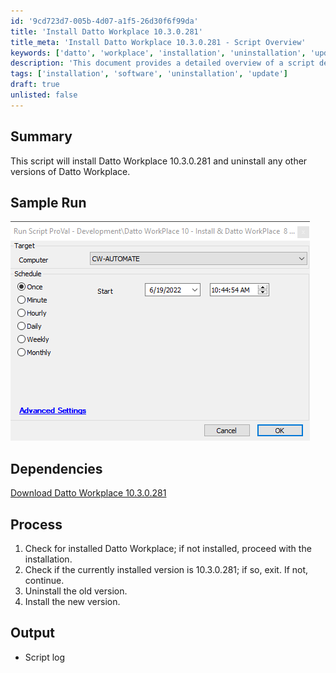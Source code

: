 ```yaml
---
id: '9cd723d7-005b-4d07-a1f5-26d30f6f99da'
title: 'Install Datto Workplace 10.3.0.281'
title_meta: 'Install Datto Workplace 10.3.0.281 - Script Overview'
keywords: ['datto', 'workplace', 'installation', 'uninstallation', 'update']
description: 'This document provides a detailed overview of a script designed to install Datto Workplace version 10.3.0.281 while uninstalling any previous versions. It includes sample run images, dependencies, and a step-by-step process for execution.'
tags: ['installation', 'software', 'uninstallation', 'update']
draft: true
unlisted: false
---
```


## Summary

This script will install Datto Workplace 10.3.0.281 and uninstall any other versions of Datto Workplace.

## Sample Run

![Sample Run](../../static/img/Datto-WorkPlace-10---Install-&-Datto-WorkPlace--8---Uninstall/image_1.png)

## Dependencies

[Download Datto Workplace 10.3.0.281](https://us.workplace.datto.com/update/DattoWorkplaceSetup_v10.3.0.281.exe)

## Process

1. Check for installed Datto Workplace; if not installed, proceed with the installation.
2. Check if the currently installed version is 10.3.0.281; if so, exit. If not, continue.
3. Uninstall the old version.
4. Install the new version.

## Output

- Script log

